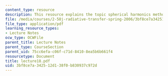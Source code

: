 ```yaml
---
content_type: resource
description: This resource explains the topic spherical harmonics method.
file: /media/courses/2-58j-radiative-transfer-spring-2006/3bf8ce7a342512d138f0b830937c972d_lecture18.pdf
file_type: application/pdf
learning_resource_types:
- Lecture Notes
ocw_type: OCWFile
parent_title: Lecture Notes
parent_type: CourseSection
parent_uid: 75cc6efa-c06f-c71d-8410-8ea5b6b661f4
resourcetype: Document
title: lecture18.pdf
uid: 3bf8ce7a-3425-12d1-38f0-b830937c972d
---
```


